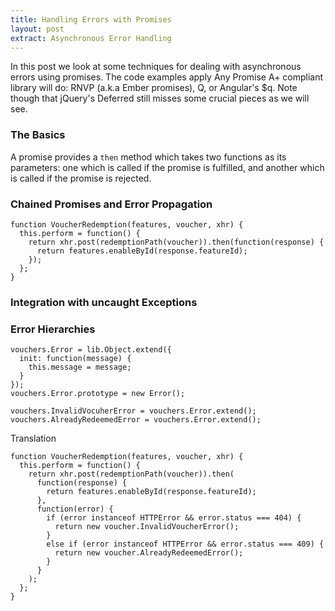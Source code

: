```yaml
---
title: Handling Errors with Promises
layout: post
extract: Asynchronous Error Handling
---
```


In this post we look at some techniques for dealing with asynchronous
errors using promises.  The code examples apply Any Promise A+ compliant library will do: RNVP
(a.k.a Ember promises), Q, or Angular's $q. Note though that jQuery's
Deferred still misses some crucial pieces as we will see.

### The Basics

A promise provides a `then` method which takes two functions as its
parameters: one which is called if the promise is fulfilled, and
another which is called if the promise is rejected.

### Chained Promises and Error Propagation



    function VoucherRedemption(features, voucher, xhr) {
      this.perform = function() {
        return xhr.post(redemptionPath(voucher)).then(function(response) {
          return features.enableById(response.featureId);
        });
      };
    }
    
### Integration with uncaught Exceptions
    
### Error Hierarchies

    vouchers.Error = lib.Object.extend({
      init: function(message) {
        this.message = message;
      }
    });
    vouchers.Error.prototype = new Error();
    
    vouchers.InvalidVocuherError = vouchers.Error.extend();
    vouchers.AlreadyRedeemedError = vouchers.Error.extend();

Translation

    function VoucherRedemption(features, voucher, xhr) {
      this.perform = function() {
        return xhr.post(redemptionPath(voucher)).then(
          function(response) {
            return features.enableById(response.featureId);
          },
          function(error) {
            if (error instanceof HTTPError && error.status === 404) {
              return new voucher.InvalidVoucherError();
            }
            else if (error instanceof HTTPError && error.status === 409) {
              return new voucher.AlreadyRedeemedError();
            }
          }
        );
      };
    }
    
    
